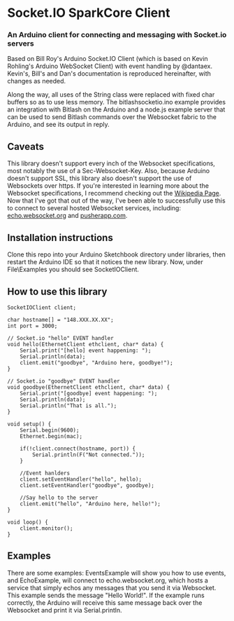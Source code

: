 # Socket.IO SparkCore Client
### An Arduino client for connecting and messaging with Socket.io servers

Based on Bill Roy's Arduino Socket.IO Client (which is based on Kevin Rohling's Arduino WebSocket Client) with event handling by @dantaex. Kevin's, Bill's and Dan's documentation is reproduced hereinafter, with changes as needed.

Along the way, all uses of the String class were replaced with fixed char buffers so as to use less memory.
The bitlashsocketio.ino example provides an integration with Bitlash on the Arduino and a node.js example server that can be used to send Bitlash commands over the Websocket fabric to the Arduino, and see its output in reply.

## Caveats

This library doesn't support every inch of the Websocket specifications, most notably the use of a Sec-Websocket-Key. Also, because Arduino doesn't support SSL, this library also doesn't support the use of Websockets over https. If you're interested in learning more about the Websocket specifications, I recommend checking out the [Wikipedia Page](http://en.wikipedia.org/wiki/WebSocket). Now that I've got that out of the way, I've been able to successfully use this to connect to several hosted Websocket services, including: [echo.websocket.org](http://websocket.org/echo.html) and [pusherapp.com](http://pusherapp.com).

## Installation instructions

Clone this repo into your Arduino Sketchbook directory under libraries, then restart the Arduino IDE so that it notices the new library.  Now, under File\Examples you should see SocketIOClient.

## How to use this library

```
SocketIOClient client;

char hostname[] = "148.XXX.XX.XX";
int port = 3000;

// Socket.io "hello" EVENT handler
void hello(EthernetClient ethclient, char* data) {
    Serial.print("[hello] event happening: ");
    Serial.println(data);
    client.emit("goodbye", "Arduino here, goodbye!");
}

// Socket.io "goodbye" EVENT handler
void goodbye(EthernetClient ethclient, char* data) {
    Serial.print("[goodbye] event happening: ");
    Serial.println(data);
    Serial.println("That is all.");
}

void setup() {
    Serial.begin(9600);
    Ethernet.begin(mac);

    if(!client.connect(hostname, port)) {
        Serial.println(F("Not connected."));
    }

    //Event hanlders
    client.setEventHandler("hello", hello);
    client.setEventHandler("goodbye", goodbye);

    //Say hello to the server
    client.emit("hello", "Arduino here, hello!");
}

void loop() {
    client.monitor();
}

```

## Examples

There are some examples: EventsExample will show you how to use events, and EchoExample, will connect to echo.websocket.org, which hosts a service that simply echos any messages that you send it via Websocket.  This example sends the message "Hello World!".  If the example runs correctly, the Arduino will receive this same message back over the Websocket and print it via Serial.println.

